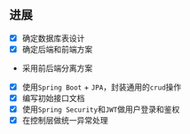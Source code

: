 ## 进展
 - [x] 确定数据库表设计
 - [x] 确定后端和前端方案
 - 采用前后端分离方案

 - [x] 使用`Spring Boot` + `JPA`，封装通用的`crud`操作
 - [x] 编写初始接口文档
 - [x] 使用`Spring Security`和`JWT`做用户登录和鉴权
 - [x] 在控制层做统一异常处理 
<!--stackedit_data:
eyJoaXN0b3J5IjpbMTY3MzY0ODgyMV19
-->